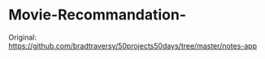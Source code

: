 ﻿# Movie-Recommandation-
Original: https://github.com/bradtraversy/50projects50days/tree/master/notes-app
